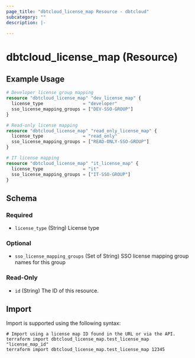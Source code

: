 ```yaml
---
page_title: "dbtcloud_license_map Resource - dbtcloud"
subcategory: ""
description: |-
  
---
```


# dbtcloud_license_map (Resource)




## Example Usage

```terraform
# Developer license group mapping
resource "dbtcloud_license_map" "dev_license_map" {
  license_type               = "developer"
  sso_license_mapping_groups = ["DEV-SSO-GROUP"]
}

# Read-only license mapping
resource "dbtcloud_license_map" "read_only_license_map" {
  license_type               = "read_only"
  sso_license_mapping_groups = ["READ-ONLY-SSO-GROUP"]
}

# IT license mapping
resource "dbtcloud_license_map" "it_license_map" {
  license_type               = "it"
  sso_license_mapping_groups = ["IT-SSO-GROUP"]
}
```

<!-- schema generated by tfplugindocs -->
## Schema

### Required

- `license_type` (String) License type

### Optional

- `sso_license_mapping_groups` (Set of String) SSO license mapping group names for this group

### Read-Only

- `id` (String) The ID of this resource.

## Import

Import is supported using the following syntax:

```shell
# Import using a license map ID found in the URL or via the API.
terraform import dbtcloud_license_map.test_license_map "license_map_id"
terraform import dbtcloud_license_map.test_license_map 12345
```
